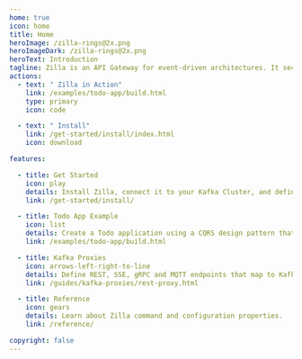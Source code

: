 ```yaml
---
home: true
icon: home
title: Home
heroImage: /zilla-rings@2x.png
heroImageDark: /zilla-rings@2x.png
heroText: Introduction
tagline: Zilla is an API Gateway for event-driven architectures. It securely interfaces web apps, IoT clients, and microservices to Apache Kafka® via declaratively defined API endpoints.
actions:
  - text: " Zilla in Action"
    link: /examples/todo-app/build.html
    type: primary
    icon: code

  - text: " Install"
    link: /get-started/install/index.html
    icon: download

features:

  - title: Get Started
    icon: play
    details: Install Zilla, connect it to your Kafka Cluster, and define your first API endpoints.
    link: /get-started/install/

  - title: Todo App Example
    icon: list
    details: Create a Todo application using a CQRS design pattern that's backed by Apache Kafka and Zilla.
    link: /examples/todo-app/build.html

  - title: Kafka Proxies
    icon: arrows-left-right-to-line
    details: Define REST, SSE, gRPC and MQTT endpoints that map to Kafka topic streams.
    link: /guides/kafka-proxies/rest-proxy.html

  - title: Reference
    icon: gears
    details: Learn about Zilla command and configuration properties.
    link: /reference/

copyright: false
---
```

